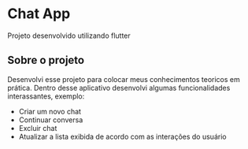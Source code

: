 # Chat App

Projeto desenvolvido utilizando flutter

## Sobre o projeto

Desenvolvi esse projeto para colocar meus conhecimentos teoricos em prática.
Dentro desse aplicativo desenvolvi algumas funcionalidades interassantes, exemplo:
 - Criar um novo chat
 - Continuar conversa
 - Excluir chat
 - Atualizar a lista exibida de acordo com as interações do usuário

